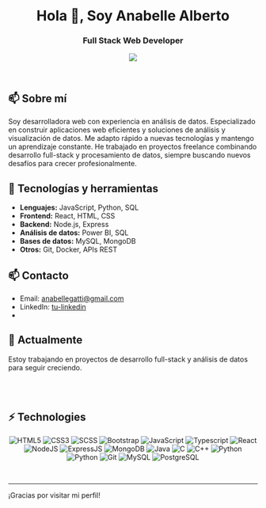 <div align="center">
<!-- <gif src="[https://miro.medium.com/max/1600/1*0KFB17_NGTPB0XWyc4BSgQ.jpeg](https://media4.giphy.com/media/v1.Y2lkPTc5MGI3NjExa3JjNWI3dXVwOXJhZHI5bmlnaW80dDAzM3dtanl6eWYyZXZjbWYxbCZlcD12MV9pbnRlcm5hbF9naWZfYnlfaWQmY3Q9Zw/sRFEa8lbeC7zbcIZZR/giphy.gif)" alt="Data"> -->
<gif height="300px" src="[https://media1.tenor.com/images/25de5ae4b3a35de905166d6a8cc92411/tenor.gif?itemid=13245309](https://media4.giphy.com/media/v1.Y2lkPTc5MGI3NjExa3JjNWI3dXVwOXJhZHI5bmlnaW80dDAzM3dtanl6eWYyZXZjbWYxbCZlcD12MV9pbnRlcm5hbF9naWZfYnlfaWQmY3Q9Zw/sRFEa8lbeC7zbcIZZR/giphy.gif)" alt="Data">
 
</div>

<br>

<h1 align="center">Hola 👋, Soy Anabelle Alberto</h1>
<h3 align="center">Full Stack Web Developer</h3>
<p align="center">
  <a href="https://github.com/DenverCoder1/readme-typing-svg"><img src="https://readme-typing-svg.herokuapp.com?lines=Full+Stack+Web+Developer;Data+Analyst;&center=true&width=500&height=50"></a>
</p>
<br>

## 📫 Sobre mí
Soy desarrolladora web con experiencia en análisis de datos. Especializado en construir aplicaciones web eficientes y soluciones de análisis y visualización de datos. Me adapto rápido a nuevas tecnologías y mantengo un aprendizaje constante. He trabajado en proyectos freelance combinando desarrollo full-stack y procesamiento de datos, siempre buscando nuevos desafíos para crecer profesionalmente.

## 🚀 Tecnologías y herramientas
- **Lenguajes:** JavaScript, Python, SQL
- **Frontend:** React, HTML, CSS
- **Backend:** Node.js, Express
- **Análisis de datos:** Power BI, SQL
- **Bases de datos:** MySQL, MongoDB
- **Otros:** Git, Docker, APIs REST

## 📫 Contacto
- Email: anabellegatti@gmail.com
- LinkedIn: [tu-linkedin](https://linkedin.com/in/anabelledimarco)
- 
## 🔭 Actualmente
Estoy trabajando en proyectos de desarrollo full-stack y análisis de datos para seguir creciendo.

<br><br>
## ⚡ Technologies

<p align="center">
<img alt="HTML5" src="https://img.shields.io/badge/html5%20-%23E34F26.svg?&style=for-the-badge&logo=html5&logoColor=white"/>
<img alt="CSS3" src="https://img.shields.io/badge/css3%20-%231572B6.svg?&style=for-the-badge&logo=css3&logoColor=white"/>
 <img alt="SCSS" src="https://img.shields.io/badge/sass%20-%231572B6.svg?&style=for-the-badge&logo=sass&logoColor=white"/>
 <img alt="Bootstrap" src="https://img.shields.io/badge/bootstrap%20-%231572B6.svg?&style=for-the-badge&logo=bootstrap&logoColor=white"/>
<img alt="JavaScript" src="https://img.shields.io/badge/javascript%20-%23323330.svg?&style=for-the-badge&logo=javascript&logoColor=%23F7DF1E"/>
 <img alt="Typescript" src="https://img.shields.io/badge/typescript%20-%23323330.svg?&style=for-the-badge&logo=typescript&logoColor=%23F7DF1E"/>
<img alt="React" src="https://img.shields.io/badge/react%20-%2320232a.svg?&style=for-the-badge&logo=react&logoColor=%2361DAFB"/>
<img alt="NodeJS" src="https://img.shields.io/badge/node.js%20-%2343853D.svg?&style=for-the-badge&logo=node.js&logoColor=white"/>
 <img alt="ExpressJS" src="https://img.shields.io/badge/express%20-%23323330.svg?&style=for-the-badge&logo=express&logoColor=%23F7DF1E"/>
<img alt="MongoDB" src ="https://img.shields.io/badge/MongoDB-%234ea94b.svg?&style=for-the-badge&logo=mongodb&logoColor=white"/>
<img alt="Java" src ="https://img.shields.io/badge/java%20-%23E34F26.svg?&style=for-the-badge&logo=java&logoColor=white"/>
<img alt="C" src="https://img.shields.io/badge/c%20-%2300599C.svg?&style=for-the-badge&logo=c&logoColor=white"/>
<img alt="C++" src="https://img.shields.io/badge/c++%20-%2300599C.svg?&style=for-the-badge&logo=c&logoColor=white"/>
<img alt="Python" src="https://img.shields.io/badge/python%20-%2300599C.svg?&style=for-the-badge&logo=python&logoColor=white"/>
<img alt="Python" src="https://img.shields.io/badge/python%20-%2314354C.svg?&style=for-the-badge&logo=python&logoColor=white"/>
<img alt="Git" src="https://img.shields.io/badge/git%20-%23E34F26.svg?&style=for-the-badge&logo=git&logoColor=white"/>
<img alt="MySQL" src="https://img.shields.io/badge/mysql%20-%2300599C.svg?&style=for-the-badge&logo=mysql&logoColor=white"/>
 <img alt="PostgreSQL" src="https://img.shields.io/badge/postgresql%20-%2300599C.svg?&style=for-the-badge&logo=postgresql&logoColor=white"/>
<br/>
</p>

<br>

---

¡Gracias por visitar mi perfil!
